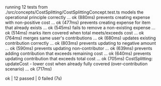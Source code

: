 running 12 tests from ./src/concepts/CostSplitting/CostSplittingConcept.test.ts
models the operational principle correctly ... ok (880ms)
prevents creating expense with non-positive cost ... ok (477ms)
prevents creating expense for item that already exists ... ok (545ms)
fails to remove a non-existing expense ... ok (514ms)
marks item covered when total meets/exceeds cost ... ok (764ms)
merges same user's contributions ... ok (680ms)
updates existing contribution correctly ... ok (803ms)
prevents updating to negative amount ... ok (590ms)
prevents updating non-contributor ... ok (639ms)
prevents adding contribution that exceeds remaining cost ... ok (640ms)
prevents updating contribution that exceeds total cost ... ok (705ms)
CostSplitting: updateCost - lower cost when already fully covered (over-contribution scenario) ... ok (717ms)

ok | 12 passed | 0 failed (7s)
